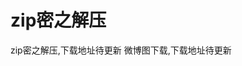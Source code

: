 # zip密之解压
<html >
<head>
<meta http-equiv="Content-Type" content="text/html; charset=utf8" />


</head>
<body>
zip密之解压,下载地址待更新
  微博图下载,下载地址待更新
</body>
</html>
